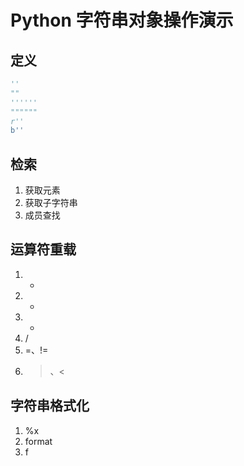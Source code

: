 # Python 字符串对象操作演示

## 定义
```python
''
""
''''''
""""""
r''
b''
```

## 检索
1. 获取元素
1. 获取子字符串
1. 成员查找

## 运算符重载
1. +
1. -
1. *
1. /
1. =、!=
1. >、<

## 字符串格式化
1. %x
1. format
1. f